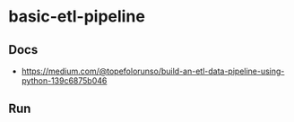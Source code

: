# basic-etl-pipeline

## Docs

- https://medium.com/@topefolorunso/build-an-etl-data-pipeline-using-python-139c6875b046

## Run
